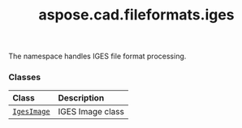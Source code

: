 ﻿---
title: aspose.cad.fileformats.iges
second_title: Aspose.CAD for Python via .NET API References
description: 
type: docs
weight: 10
url: /python-net/aspose.cad.fileformats.iges/
is_root: false
---

The namespace handles IGES file format processing.

### Classes
| Class | Description |
| :- | :- |
| [`IgesImage`](/cad/python-net/aspose.cad.fileformats.iges/igesimage) | IGES Image class |


